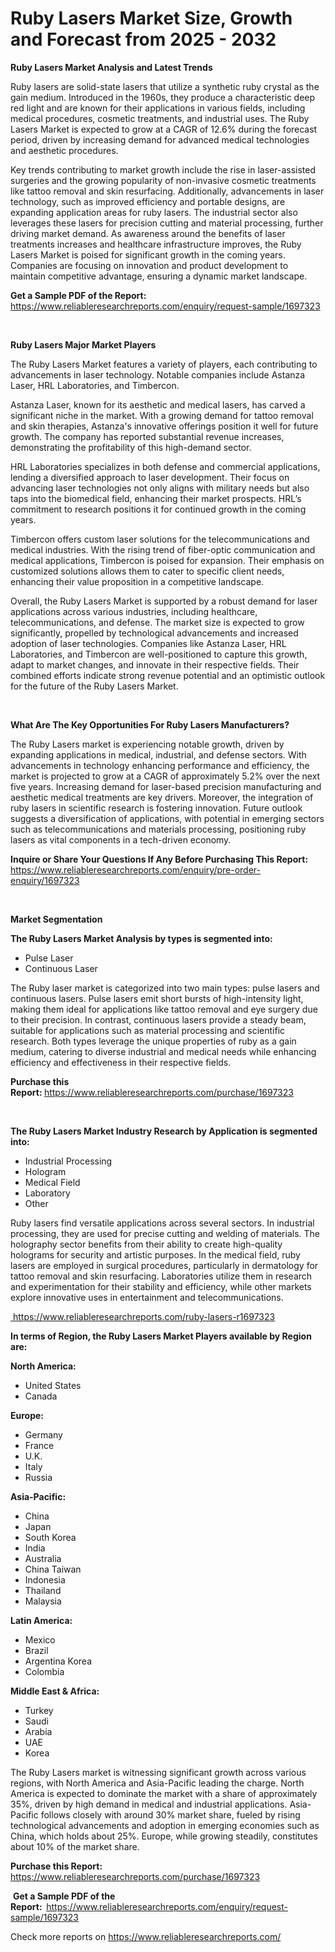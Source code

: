 <p><h1>Ruby Lasers Market Size, Growth and Forecast from 2025 - 2032</h1></p><p><strong>Ruby Lasers Market Analysis and Latest Trends</strong></p>
<p><p>Ruby lasers are solid-state lasers that utilize a synthetic ruby crystal as the gain medium. Introduced in the 1960s, they produce a characteristic deep red light and are known for their applications in various fields, including medical procedures, cosmetic treatments, and industrial uses. The Ruby Lasers Market is expected to grow at a CAGR of 12.6% during the forecast period, driven by increasing demand for advanced medical technologies and aesthetic procedures. </p><p>Key trends contributing to market growth include the rise in laser-assisted surgeries and the growing popularity of non-invasive cosmetic treatments like tattoo removal and skin resurfacing. Additionally, advancements in laser technology, such as improved efficiency and portable designs, are expanding application areas for ruby lasers. The industrial sector also leverages these lasers for precision cutting and material processing, further driving market demand. As awareness around the benefits of laser treatments increases and healthcare infrastructure improves, the Ruby Lasers Market is poised for significant growth in the coming years. Companies are focusing on innovation and product development to maintain competitive advantage, ensuring a dynamic market landscape.</p></p>
<p><strong>Get a Sample PDF of the Report:&nbsp;</strong> <a href="https://www.reliableresearchreports.com/enquiry/request-sample/1697323?utm_campaign=2229&utm_medium=2&utm_source=Github&utm_content=ia&utm_term=16022025&utm_id=ruby-lasers">https://www.reliableresearchreports.com/enquiry/request-sample/1697323</a></p>
<p>&nbsp;</p>
<p><strong>Ruby Lasers Major Market Players</strong></p>
<p><p>The Ruby Lasers Market features a variety of players, each contributing to advancements in laser technology. Notable companies include Astanza Laser, HRL Laboratories, and Timbercon.</p><p>Astanza Laser, known for its aesthetic and medical lasers, has carved a significant niche in the market. With a growing demand for tattoo removal and skin therapies, Astanza's innovative offerings position it well for future growth. The company has reported substantial revenue increases, demonstrating the profitability of this high-demand sector.</p><p>HRL Laboratories specializes in both defense and commercial applications, lending a diversified approach to laser development. Their focus on advancing laser technologies not only aligns with military needs but also taps into the biomedical field, enhancing their market prospects. HRL’s commitment to research positions it for continued growth in the coming years.</p><p>Timbercon offers custom laser solutions for the telecommunications and medical industries. With the rising trend of fiber-optic communication and medical applications, Timbercon is poised for expansion. Their emphasis on customized solutions allows them to cater to specific client needs, enhancing their value proposition in a competitive landscape.</p><p>Overall, the Ruby Lasers Market is supported by a robust demand for laser applications across various industries, including healthcare, telecommunications, and defense. The market size is expected to grow significantly, propelled by technological advancements and increased adoption of laser technologies. Companies like Astanza Laser, HRL Laboratories, and Timbercon are well-positioned to capture this growth, adapt to market changes, and innovate in their respective fields. Their combined efforts indicate strong revenue potential and an optimistic outlook for the future of the Ruby Lasers Market.</p></p>
<p>&nbsp;</p>
<p><strong>What Are The Key Opportunities For Ruby Lasers Manufacturers?</strong></p>
<p><p>The Ruby Lasers market is experiencing notable growth, driven by expanding applications in medical, industrial, and defense sectors. With advancements in technology enhancing performance and efficiency, the market is projected to grow at a CAGR of approximately 5.2% over the next five years. Increasing demand for laser-based precision manufacturing and aesthetic medical treatments are key drivers. Moreover, the integration of ruby lasers in scientific research is fostering innovation. Future outlook suggests a diversification of applications, with potential in emerging sectors such as telecommunications and materials processing, positioning ruby lasers as vital components in a tech-driven economy.</p></p>
<p><strong>Inquire or Share Your Questions If Any Before Purchasing This Report:</strong> <a href="https://www.reliableresearchreports.com/enquiry/pre-order-enquiry/1697323?utm_campaign=2229&utm_medium=2&utm_source=Github&utm_content=ia&utm_term=16022025&utm_id=ruby-lasers">https://www.reliableresearchreports.com/enquiry/pre-order-enquiry/1697323</a></p>
<p>&nbsp;</p>
<p><strong>Market Segmentation</strong></p>
<p><strong>The Ruby Lasers Market Analysis by types is segmented into:</strong></p>
<p><ul><li>Pulse Laser</li><li>Continuous Laser</li></ul></p>
<p><p>The Ruby laser market is categorized into two main types: pulse lasers and continuous lasers. Pulse lasers emit short bursts of high-intensity light, making them ideal for applications like tattoo removal and eye surgery due to their precision. In contrast, continuous lasers provide a steady beam, suitable for applications such as material processing and scientific research. Both types leverage the unique properties of ruby as a gain medium, catering to diverse industrial and medical needs while enhancing efficiency and effectiveness in their respective fields.</p></p>
<p><strong>Purchase this Report:&nbsp;</strong><a href="https://www.reliableresearchreports.com/purchase/1697323?utm_campaign=2229&utm_medium=2&utm_source=Github&utm_content=ia&utm_term=16022025&utm_id=ruby-lasers">https://www.reliableresearchreports.com/purchase/1697323</a></p>
<p>&nbsp;</p>
<p><strong>The Ruby Lasers Market Industry Research by Application is segmented into:</strong></p>
<p><ul><li>Industrial Processing</li><li>Hologram</li><li>Medical Field</li><li>Laboratory</li><li>Other</li></ul></p>
<p><p>Ruby lasers find versatile applications across several sectors. In industrial processing, they are used for precise cutting and welding of materials. The holography sector benefits from their ability to create high-quality holograms for security and artistic purposes. In the medical field, ruby lasers are employed in surgical procedures, particularly in dermatology for tattoo removal and skin resurfacing. Laboratories utilize them in research and experimentation for their stability and efficiency, while other markets explore innovative uses in entertainment and telecommunications.</p></p>
<p><a href="https://www.reliableresearchreports.com/ruby-lasers-r1697323?utm_campaign=2229&utm_medium=2&utm_source=Github&utm_content=ia&utm_term=16022025&utm_id=ruby-lasers">&nbsp;https://www.reliableresearchreports.com/ruby-lasers-r1697323</a></p>
<p><strong>In terms of Region, the Ruby Lasers Market Players available by Region are:</strong></p>
<p>
    <p> <strong> North America: </strong>
        <ul>
            <li>United States</li>
            <li>Canada</li>
        </ul>
        </p> 
    <p> <strong> Europe: </strong>
        <ul>
            <li>Germany</li>
            <li>France</li>
            <li>U.K.</li>
            <li>Italy</li>
            <li>Russia</li>
        </ul>
        </p> 
    <p> <strong> Asia-Pacific: </strong>
        <ul>
            <li>China</li>
            <li>Japan</li>
            <li>South Korea</li>
            <li>India</li>
            <li>Australia</li>
            <li>China Taiwan</li>
            <li>Indonesia</li>
            <li>Thailand</li>
            <li>Malaysia</li>
        </ul>
        </p> 
    <p> <strong> Latin America: </strong>
        <ul>
            <li>Mexico</li>
            <li>Brazil</li>
            <li>Argentina Korea</li>
            <li>Colombia</li>
        </ul>
        </p> 
    <p> <strong> Middle East & Africa: </strong>
        <ul>
            <li>Turkey</li>
            <li>Saudi</li>
            <li>Arabia</li>
            <li>UAE</li>
            <li>Korea</li>
        </ul>
    </p>
    </p>
<p><p>The Ruby Lasers market is witnessing significant growth across various regions, with North America and Asia-Pacific leading the charge. North America is expected to dominate the market with a share of approximately 35%, driven by high demand in medical and industrial applications. Asia-Pacific follows closely with around 30% market share, fueled by rising technological advancements and adoption in emerging economies such as China, which holds about 25%. Europe, while growing steadily, constitutes about 10% of the market share.</p></p>
<p><strong>Purchase this Report: </strong><a href="https://www.reliableresearchreports.com/purchase/1697323?utm_campaign=2229&utm_medium=2&utm_source=Github&utm_content=ia&utm_term=16022025&utm_id=ruby-lasers">https://www.reliableresearchreports.com/purchase/1697323</a></p>
<p>&nbsp;<strong>Get a Sample PDF of the Report:&nbsp;&nbsp;</strong><a href="https://www.reliableresearchreports.com/enquiry/request-sample/1697323?utm_campaign=2229&utm_medium=2&utm_source=Github&utm_content=ia&utm_term=16022025&utm_id=ruby-lasers">https://www.reliableresearchreports.com/enquiry/request-sample/1697323</a></p>
<p><strong></strong></p>
<p>Check more reports on <a href="https://www.reliableresearchreports.com/?utm_campaign=2229&utm_medium=2&utm_source=Github&utm_content=ia&utm_term=16022025&utm_id=ruby-lasers">https://www.reliableresearchreports.com/</a></p>